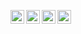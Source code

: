 [<img align="left" alt="JarrodSchimanski | YouTube" width="22px" src="https://cdn.jsdelivr.net/npm/simple-icons@v3/icons/youtube.svg" />][youtube]
[<img align="left" alt="JarrodSchimanski | Twitter" width="22px" src="https://cdn.jsdelivr.net/npm/simple-icons@v3/icons/twitter.svg" />][twitter]
[<img align="left" alt="JarrodSchimanski | LinkedIn" width="22px" src="https://cdn.jsdelivr.net/npm/simple-icons@v3/icons/linkedin.svg" />][linkedin]
[<img align="left" alt="JarrodSchimanski | Instagram" width="22px" src="https://cdn.jsdelivr.net/npm/simple-icons@v3/icons/instagram.svg" />][instagram]

[twitter]: https://twitter.com/https://twitter.com/jarrod_ski
[youtube]: https://www.youtube.com/channel/UCRJJJmYxl4xWbRxJts8HheA
[instagram]: https://www.instagram.com/jarrodschimanski/
[linkedin]: https://linkedin.com/in/jarrodschimanski

